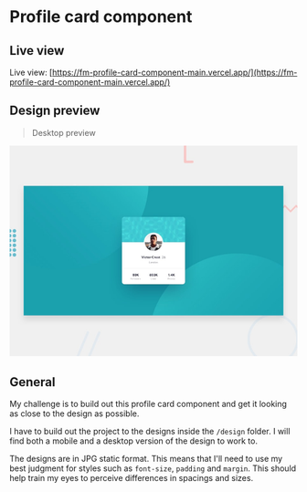 # Profile card component

## Live view
Live view: [https://fm-profile-card-component-main.vercel.app/](https://fm-profile-card-component-main.vercel.app/)

## Design preview
>Desktop preview

![Desktop preview](./design/desktop-preview.jpg)

## General
My challenge is to build out this profile card component and get it looking as close to the design as possible.

I have to build out the project to the designs inside the `/design` folder. I will find both a mobile and a desktop version of the design to work to. 

The designs are in JPG static format. This means that I'll need to use my best judgment for styles such as `font-size`, `padding` and `margin`. This should help train my eyes to perceive differences in spacings and sizes.